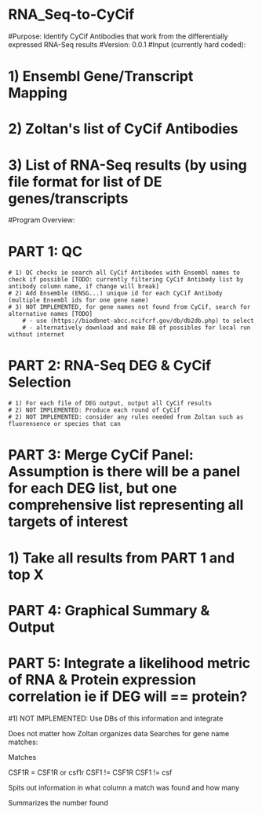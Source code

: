 # RNA_Seq-to-CyCif
#Purpose: Identify CyCif Antibodies that work from the differentially expressed RNA-Seq results
#Version: 0.0.1
#Input (currently hard coded):
# 1) Ensembl Gene/Transcript Mapping
# 2) Zoltan's list of CyCif Antibodies
# 3) List of RNA-Seq results (by using file format for list of DE genes/transcripts
#Program Overview:
# PART 1: QC
    # 1) QC checks ie search all CyCif Antibodes with Ensembl names to check if possible [TODO: currently filtering CyCif Antibody list by antibody column name, if change will break]
    # 2) Add Ensemble (ENSG...) unique id for each CyCif Antibody (multiple Ensembl ids for one gene name)
    # 3) NOT IMPLEMENTED, for gene names not found from CyCif, search for alternative names [TODO]
        # - use (https://biodbnet-abcc.ncifcrf.gov/db/db2db.php) to select
        # - alternatively download and make DB of possibles for local run without internet
# PART 2: RNA-Seq DEG & CyCif Selection
    # 1) For each file of DEG output, output all CyCif results
    # 2) NOT IMPLEMENTED: Produce each round of CyCif
    # 2) NOT IMPLEMENTED: consider any rules needed from Zoltan such as fluorensence or species that can
# PART 3: Merge CyCif Panel: Assumption is there will be a panel for each DEG list, but one comprehensive list representing all targets of interest
# 1) Take all results from PART 1 and top X
# PART 4: Graphical Summary & Output
# PART 5: Integrate a likelihood metric of RNA & Protein expression correlation ie if DEG will == protein?
#1) NOT IMPLEMENTED: Use DBs of this information and integrate

Does not matter how Zoltan organizes data
Searches for gene name matches:

Matches

CSF1R  = CSF1R    or   csf1r
CSF1 != CSF1R
CSF1 != csf

Spits out information in what column a match was found and how many

Summarizes the number found

